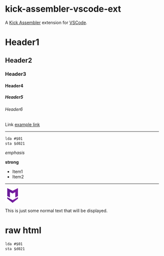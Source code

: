 # kick-assembler-vscode-ext

A [Kick Assembler](http://www.theweb.dk/KickAssembler/Main.html#frontpage) extension for [VSCode](https://code.visualstudio.com/).

# Header1
## Header2
### Header3
#### Header4
##### Header5
###### Header6

Link [example link](http://example.com/)

***
    lda #$01
    sta $d021
    
*emphasis*

**strong**

* Item1
* Item2

***

![alt text](https://github.com/adam-p/markdown-here/raw/master/src/common/images/icon48.png "Logo Title Text 1")


This is just some normal text that will be displayed.

<h1>raw html</h1>

```kick
lda #$01
sta $d021
```